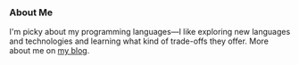 ### About Me

I'm picky about my programming languages—I like exploring new languages and technologies and learning what kind of trade-offs they offer. More about me on [my blog](https://ashton.wiersdorf.org/).
